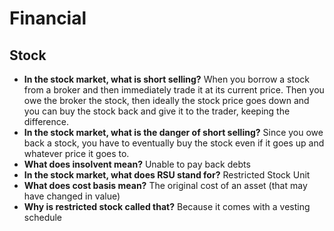 # Financial

## Stock

- **In the stock market, what is short selling?** When you borrow a stock from a broker and then immediately trade it at its current price. Then you owe the broker the stock, then ideally the stock price goes down and you can buy the stock back and give it to the trader, keeping the difference.
- **In the stock market, what is the danger of short selling?** Since you owe back a stock, you have to eventually buy the stock even if it goes up and whatever price it goes to.
- **What does insolvent mean?** Unable to pay back debts
- **In the stock market, what does RSU stand for?** Restricted Stock Unit
- **What does cost basis mean?** The original cost of an asset (that may have changed in value)
- **Why is restricted stock called that?** Because it comes with a vesting schedule
